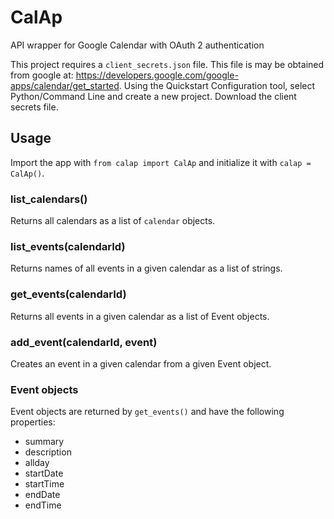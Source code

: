 CalAp
=====

API wrapper for Google Calendar with OAuth 2 authentication

This project requires a `client_secrets.json` file. This file is may be obtained
from google at: https://developers.google.com/google-apps/calendar/get_started.
Using the Quickstart Configuration tool, select Python/Command Line and create a
new project. Download the client secrets file.

## Usage

Import the app with `from calap import CalAp` and initialize it with `calap = CalAp()`.

### list_calendars()
Returns all calendars as a list of `calendar` objects.

### list_events(calendarId)
Returns names of all events in a given calendar as a list of strings. 

### get_events(calendarId)
Returns all events in a given calendar as a list of Event objects.

### add_event(calendarId, event)
Creates an event in a given calendar from a given Event object.


### Event objects
Event objects are returned by `get_events()` and have the following properties:

- summary
- description
- allday
- startDate
- startTime
- endDate
- endTime
